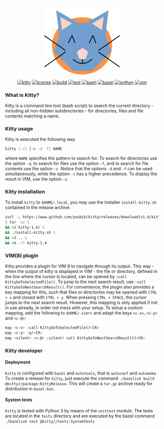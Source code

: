 <p align="center"><img src="/imgs/kitty-emblem.svg" alt="kitty" width="250"></p>

<p align="center">
    <a href="https://img.shields.io/badge/kitty-v1.4-purple.svg"><img src="https://img.shields.io/badge/kitty-v1.4-purple.svg" alt="kitty"></a>
    <a href="https://img.shields.io/badge/license-MIT-blue.svg"><img src="https://img.shields.io/badge/license-MIT-blue.svg" alt="license"></a>
    <a href="https://github.com/SchneePingu/kitty/actions/workflows/deployment.yml/badge.svg"><img src="https://github.com/SchneePingu/kitty/actions/workflows/deployment.yml/badge.svg" alt="build"></a>
    <a href="https://github.com/SchneePingu/kitty/actions/workflows/tests.yml/badge.svg"><img src="https://github.com/SchneePingu/kitty/actions/workflows/tests.yml/badge.svg" alt="test"></a>
    <a href="https://img.shields.io/badge/bash-v4.4-orange.svg"><img src="https://img.shields.io/badge/bash-v4.4-orange.svg" alt="bash"></a>
    <a href="https://img.shields.io/badge/bazel-v4.0-orange.svg"><img src="https://img.shields.io/badge/bazel-v4.0-orange.svg" alt="bazel"></a>
    <a href="https://img.shields.io/badge/python-v3.6-orange.svg"><img src="https://img.shields.io/badge/python-v3.6-orange.svg" alt="python"></a>
    <a href="https://img.shields.io/badge/vim-v8.0-orange.svg"><img src="https://img.shields.io/badge/vim-v8.0-orange.svg" alt="vim"></a>
</p>

### What is Kitty?

Kitty is a command line tool (bash script) to search the current directory - including all non-hidden subdirectories - for directories, files and file contents matching a name.

### Kitty usage

Kitty is executed the following way
```bash
kitty [-v] [-c -d -f] NAME
```
where `NAME` specifies the pattern to search for.
To search for directories use the option `-d`, to search for files use the option `-f`, and to search for file contents use the option `-c`. Notice that the options `-d` and `-f` can be used simultaneously, while the option `-c` has a higher precedence.
To display the result in VIM, use the option `-v`.

### Kitty installation

To install `kitty` to `$HOME/.local`, you may use the installer `install-kitty.sh` contained in the release archive.

```bash
curl -L https://www.github.com/yaubik/kitty/releases/download/v1.4/kitty-1.4.tar.gz \
| tar -xz \
&& cd kitty-1.4/ \
&& ./install-kitty.sh \
&& cd .. \
&& rm -rf kitty-1.4
```

### VIM(8) plugin

Kitty provides a plugin for VIM 8 to navigate through its output.
This way - when the output of kitty is displayed in VIM - the file or directory,
defined in the line where the cursor is located,
can be opened by `:call KittyGoToSelectedFile()`.
To jump to the next search result, use `:call KittyGoToNextSearchResult()`.
For convenience, the plugin also provides a key mapping for this,
such that files or directories may be opened with `CTRL + x` and closed with `CTRL + y`.
When pressing `CTRL + SPACE`, the cursor jumps to the next search result.
However, this mapping is only applied if not in use already, in order not mess with your setup.
To setup a custom mapping, add the following to `$HOME/.vimrc` and adapt the keys `<c-x>`, `<c-y>` and `<c-@>`:

```bash
map <c-x> :call KittyGoToSelectedFile()<CR>
map <c-y> :q!<CR>
map <silent> <c-@> :silent! call KittyGoToNextSearchResult()<CR>
```

### Kitty developer

#### Deployment

`Kitty` is configured with `bazel` and `autotools`, that is `autoconf` and `automake`.
To create a release for `kitty`, just execute the command `./bazelisk build @kitty//package:KittyRelease`.
This will create a `tar.gz` archive ready for distribution in `bazel-bin`.

#### System tests

`Kitty` is tested with Python 3 by means of the `unittest` module.
The tests are located in the `tests` directory and are executed by the bazel command `./bazelisk test @kitty//tests:SystemTests`
